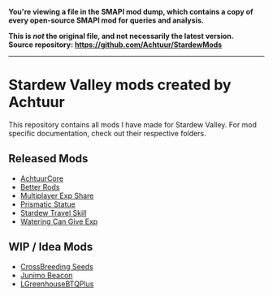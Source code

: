 **You're viewing a file in the SMAPI mod dump, which contains a copy of every open-source SMAPI mod
for queries and analysis.**

**This is _not_ the original file, and not necessarily the latest version.**  
**Source repository: https://github.com/Achtuur/StardewMods**

----

# Stardew Valley mods created by Achtuur

This repository contains all mods I have made for Stardew Valley. For mod specific documentation, check out their respective folders.


## Released Mods

* [AchtuurCore](./AchtuurCore)
* [Better Rods](./BetterRods/)
* [Multiplayer Exp Share](./MultiplayerExpShare/)
* [Prismatic Statue](./PrismaticStatue/)
* [Stardew Travel Skill](./StardewTravelSkill)
* [Watering Can Give Exp](./WateringCanGiveExp)


## WIP / Idea Mods

<!-- lets you cross breed seeds to get better crops that grow faster, produce more -->
* [CrossBreeding Seeds]()
* [Junimo Beacon](./JunimoBeacon/)
* [LGreenhouseBTQPlus](./LGreenhouseBTQPlus/)
